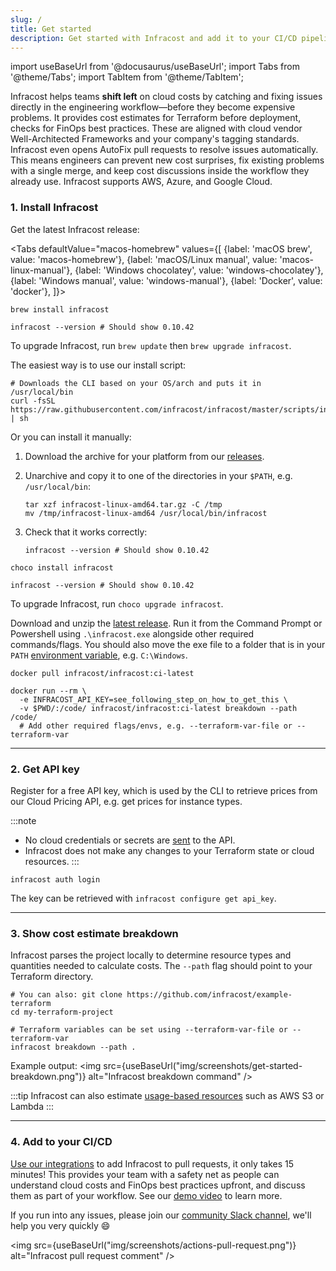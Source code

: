 ```yaml
---
slug: /
title: Get started
description: Get started with Infracost and add it to your CI/CD pipeline to view AWS/Azure/Google cost estimates in pull requests.
---
```


import useBaseUrl from '@docusaurus/useBaseUrl';
import Tabs from '@theme/Tabs';
import TabItem from '@theme/TabItem';

Infracost helps teams **shift left** on cloud costs by catching and fixing issues directly in the engineering workflow—before they become expensive problems. It provides cost estimates for Terraform before deployment, checks for FinOps best practices. These are aligned with cloud vendor Well-Architected Frameworks and your company's tagging standards. Infracost even opens AutoFix pull requests to resolve issues automatically. This means engineers can prevent new cost surprises, fix existing problems with a single merge, and keep cost discussions inside the workflow they already use. Infracost supports AWS, Azure, and Google Cloud.

### 1. Install Infracost

Get the latest Infracost release:

<Tabs
defaultValue="macos-homebrew"
values={[
{label: 'macOS brew', value: 'macos-homebrew'},
{label: 'macOS/Linux manual', value: 'macos-linux-manual'},
{label: 'Windows chocolatey', value: 'windows-chocolatey'},
{label: 'Windows manual', value: 'windows-manual'},
{label: 'Docker', value: 'docker'},
]}>
<TabItem value="macos-homebrew">

```shell
brew install infracost

infracost --version # Should show 0.10.42
```

To upgrade Infracost, run `brew update` then `brew upgrade infracost`.

  </TabItem>
  <TabItem value="macos-linux-manual">

The easiest way is to use our install script:

```shell
# Downloads the CLI based on your OS/arch and puts it in /usr/local/bin
curl -fsSL https://raw.githubusercontent.com/infracost/infracost/master/scripts/install.sh | sh
```

Or you can install it manually:

1. Download the archive for your platform from our [releases](https://github.com/infracost/infracost/releases/latest).
2. Unarchive and copy it to one of the directories in your `$PATH`, e.g. `/usr/local/bin`:

   ```shell
   tar xzf infracost-linux-amd64.tar.gz -C /tmp
   mv /tmp/infracost-linux-amd64 /usr/local/bin/infracost
   ```

3. Check that it works correctly:

   ```shell
   infracost --version # Should show 0.10.42
   ```

  </TabItem>
  <TabItem value="windows-chocolatey">

```shell
choco install infracost

infracost --version # Should show 0.10.42
```

To upgrade Infracost, run `choco upgrade infracost`.

  </TabItem>
  <TabItem value="windows-manual">

Download and unzip the [latest release](https://github.com/infracost/infracost/releases/latest/download/infracost-windows-amd64.zip). Run it from the Command Prompt or Powershell using `.\infracost.exe` alongside other required commands/flags. You should also move the exe file to a folder that is in your `PATH` [environment variable](https://stackoverflow.com/questions/1618280/where-can-i-set-path-to-make-exe-on-windows), e.g. `C:\Windows`.

  </TabItem>
  <TabItem value="docker">

```shell
docker pull infracost/infracost:ci-latest

docker run --rm \
  -e INFRACOST_API_KEY=see_following_step_on_how_to_get_this \
  -v $PWD/:/code/ infracost/infracost:ci-latest breakdown --path /code/
  # Add other required flags/envs, e.g. --terraform-var-file or --terraform-var
```

  </TabItem>
</Tabs>

---

### 2. Get API key

Register for a free API key, which is used by the CLI to retrieve prices from our Cloud Pricing API, e.g. get prices for instance types.

:::note

- No cloud credentials or secrets are [sent](/docs/faq/#what-data-is-sent-to-the-cloud-pricing-api) to the API.
- Infracost does not make any changes to your Terraform state or cloud resources.
  :::

```shell
infracost auth login
```

The key can be retrieved with `infracost configure get api_key`.

---

### 3. Show cost estimate breakdown

Infracost parses the project locally to determine resource types and quantities needed to calculate costs. The `--path` flag should point to your Terraform directory.

```shell
# You can also: git clone https://github.com/infracost/example-terraform
cd my-terraform-project
```

```shell
# Terraform variables can be set using --terraform-var-file or --terraform-var
infracost breakdown --path .
```

Example output:
<img src={useBaseUrl("img/screenshots/get-started-breakdown.png")} alt="Infracost breakdown command" />

:::tip
Infracost can also estimate [usage-based resources](/docs/features/usage_based_resources/) such as AWS S3 or Lambda
:::

---

### 4. Add to your CI/CD

[Use our integrations](/docs/integrations/cicd) to add Infracost to pull requests, it only takes 15 minutes! This provides your team with a safety net as people can understand cloud costs and FinOps best practices upfront, and discuss them as part of your workflow. See our [demo video](https://www.youtube.com/watch?v=BQeO137DDo8) to learn more.

If you run into any issues, please join our [community Slack channel](https://www.infracost.io/community-chat), we'll help you very quickly 😄

<img src={useBaseUrl("img/screenshots/actions-pull-request.png")} alt="Infracost pull request comment" />
